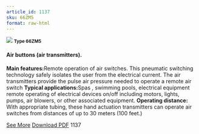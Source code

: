 ```yaml
---
article_id: 1137
sku: 66ZM5
format: raw-html
---
```

 <img src="../new-images/66ZM5.jpg" class="card-imgs mb-2">
 <small class="text-grey mb-2"><b>Type 66ZM5</b> </small>
 <h4>Air buttons (air transmitters).</h4>
 <p><b>Main features:</b>Remote operation of air switches. This pneumatic switching technology safely isolates the user from the electrical current. The air transmitters provide the pulse air pressure needed to operate a remote air switch
 <b>Typical applications:</b>Spas , swimming pools, electrical equipment remote operating of electrical devices on/off including motors, lights, pumps, air blowers, or other associated equipment.
 <b>Operating distance: </b>With appropriate tubing, these hand actuation transmitters can operate air switches from distances of up to 30 meters (100 feet.)</p>
 <div class="btns">
 <a href="../en/air_uttons_66zm5.html" class="btn-red">See More</a>
 <a href="../en/pdf/5-58Air buttons20130704.pdf " target="_blank" class="btn-red">Download PDF</a>
 <!-- <a href="http://www.ultimheat.com/cat5.html" target="_blank" class="access-link"> Access full catalogue <i class="fa fa-external-link" aria-hidden="true"></i> </a> -->
 <span class="number-btn">1137</span>
 </div>
 
